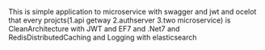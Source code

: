 This is simple application to microservice with swagger and jwt and ocelot that every projcts(1.api getway 2.authserver 3.two microservice) is CleanArchitecture with JWT and EF7 and .Net7 and RedisDistributedCaching and Logging with elasticsearch

